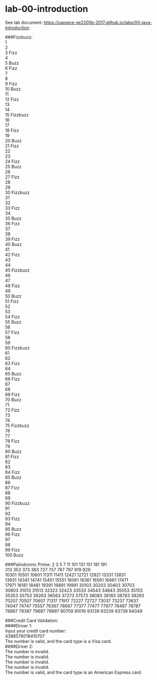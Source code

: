 # lab-00-introduction

See lab document: https://uwoece-se2205b-2017.github.io/labs/00-java-introduction

###Fizzbuzz:  
1  
2  
3 Fizz  
4  
5 Buzz  
6 Fizz  
7  
8  
9 Fizz  
10 Buzz  
11  
12 Fizz  
13  
14  
15 Fizzbuzz  
16  
17  
18 Fizz  
19  
20 Buzz  
21 Fizz  
22  
23  
24 Fizz  
25 Buzz  
26  
27 Fizz  
28  
29  
30 Fizzbuzz  
31  
32  
33 Fizz  
34  
35 Buzz  
36 Fizz  
37  
38  
39 Fizz  
40 Buzz  
41  
42 Fizz  
43  
44  
45 Fizzbuzz  
46  
47  
48 Fizz  
49  
50 Buzz  
51 Fizz  
52  
53  
54 Fizz  
55 Buzz  
56  
57 Fizz  
58  
59  
60 Fizzbuzz  
61  
62  
63 Fizz  
64  
65 Buzz  
66 Fizz  
67  
68  
69 Fizz  
70 Buzz  
71  
72 Fizz  
73  
74  
75 Fizzbuzz  
76  
77  
78 Fizz  
79  
80 Buzz  
81 Fizz  
82  
83  
84 Fizz  
85 Buzz  
86  
87 Fizz  
88  
89  
90 Fizzbuzz  
91  
92  
93 Fizz  
94  
95 Buzz  
96 Fizz  
97  
98  
99 Fizz  
100 Buzz 

###Palindromic Prime:
2	3	5	7	11	101	131	151	181	191	  
313	353	373	383	727	757	787	797	919	929	  
10301	10501	10601	11311	11411	12421	12721	12821	13331	13831	  
13931	14341	14741	15451	15551	16061	16361	16561	16661	17471	  
17971	18181	18481	19391	19891	19991	30103	30203	30403	30703	  
30803	31013	31513	32323	32423	33533	34543	34843	35053	35153	  
35353	35753	36263	36563	37273	37573	38083	38183	38783	39293	  
70207	70507	70607	71317	71917	72227	72727	73037	73237	73637	  
74047	74747	75557	76367	76667	77377	77477	77977	78487	78787	  
78887	79397	79697	79997	90709	91019	93139	93239	93739	94049

###Credit Card Validation:  
####Driver 1:  
Input your credit card number:   
4388576018410707  
The number is valid, and the card type is a Visa card.  
####Driver 2:  
The number is invalid.  
The number is invalid.  
The number is invalid.  
The number is invalid.  
The number is valid, and the card type is an American Express card.  